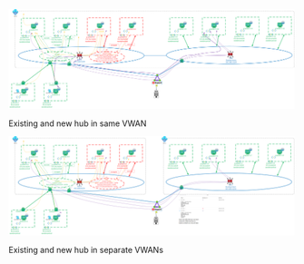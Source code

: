 ![image](/single-vwan.png)

Existing and new hub in same VWAN

![image](/dual-vwan.png)

Existing and new hub in separate VWANs
